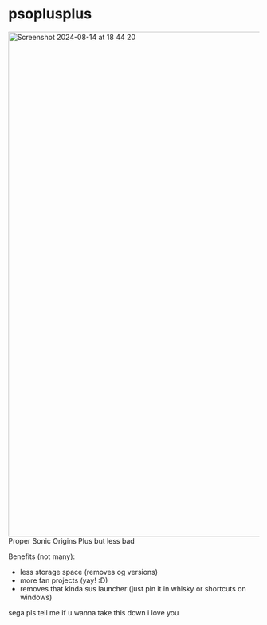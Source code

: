 
# psoplusplus
<img width="1012" alt="Screenshot 2024-08-14 at 18 44 20" src="https://github.com/user-attachments/assets/280ebc8b-ed50-4249-92c6-d4f304c115b8">
Proper Sonic Origins Plus but less bad

Benefits (not many):

- less storage space (removes og versions)
- more fan projects (yay! :D)
- removes that kinda sus launcher (just pin it in whisky or shortcuts on windows)

sega pls tell me if u wanna take this down i love you
